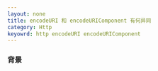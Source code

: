 ```yaml
---
layout: none
title: encodeURI 和 encodeURIComponent 有何异同
category: Http
keyowrd: http encodeURI encodeURIComponent
---
```


### 背景
